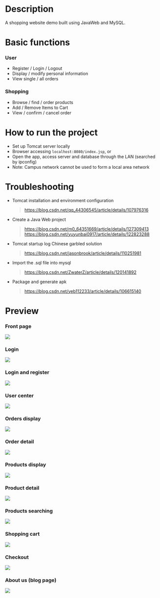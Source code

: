 # Description
A shopping website demo built using JavaWeb and MySQL.

# Basic functions

### User
- Register / Login / Logout
- Display / modify personal information
- View single / all orders

### Shopping
- Browse / find / order products
- Add / Remove Items to Cart
- View / confirm / cancel order

# How to run the project
- Set up Tomcat server locally
- Browser accessing `localhost:8080/index.jsp`, or
- Open the app, access server and database through the LAN (searched by ipconfig)
- Note: Campus network cannot be used to form a local area network

# Troubleshooting
- Tomcat installation and environment configuration
  > https://blog.csdn.net/qq_44306545/article/details/107976316
- Create a Java Web project
  > https://blog.csdn.net/m0_64351669/article/details/127309413
  > https://blog.csdn.net/yuyunbai0917/article/details/122823288
- Tomcat startup log Chinese garbled solution
  >https://blog.csdn.net/jasonbrook/article/details/110251981
- Import the .sql file into mysql
  >https://blog.csdn.net/ZwaterZ/article/details/120141892
- Package and generate apk
  > https://blog.csdn.net/yeb112233/article/details/106615140

# Preview
### Front page
![](/assets/img/front-page.png)

### Login
![](/assets/img/login.png)

### Login and register
![](/assets/img/login-and-register.png)

### User center
![](/assets/img/user-center.png)

### Orders display
![](/assets/img/orders-display.png)

### Order detail
![](/assets/img/order-detail.png)

### Products display
![](/assets/img/products-display.png)

### Product detail
![](/assets/img/product-detail.png)

### Products searching
![](/assets/img/products-searching.png)

### Shopping cart
![](/assets/img/shopping-cart.png)

### Checkout
![](/assets/img/checkout.png)

### About us (blog page)
![](/assets/img/about-us.png)